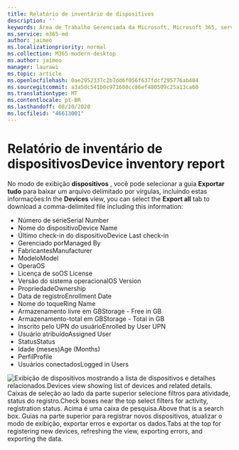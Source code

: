 ```yaml
---
title: Relatório de inventário de dispositivos
description: ''
keywords: Área de Trabalho Gerenciada da Microsoft, Microsoft 365, serviço, documentação
ms.service: m365-md
author: jaimeo
ms.localizationpriority: normal
ms.collection: M365-modern-desktop
ms.author: jaimeo
manager: laurawi
ms.topic: article
ms.openlocfilehash: 0ae2952337c2b7dd6f056f637fdcf295776ab404
ms.sourcegitcommit: a3a5dc541b0c971608cc86ef480509c25a13ca60
ms.translationtype: MT
ms.contentlocale: pt-BR
ms.lasthandoff: 08/10/2020
ms.locfileid: "46613001"
---
```

# <a name="device-inventory-report"></a><span data-ttu-id="5b384-103">Relatório de inventário de dispositivos</span><span class="sxs-lookup"><span data-stu-id="5b384-103">Device inventory report</span></span>

<span data-ttu-id="5b384-104">No modo de exibição **dispositivos** , você pode selecionar a guia **Exportar tudo** para baixar um arquivo delimitado por vírgulas, incluindo estas informações:</span><span class="sxs-lookup"><span data-stu-id="5b384-104">In the **Devices** view, you can select the **Export all** tab to download a comma-delimited file including this information:</span></span>

- <span data-ttu-id="5b384-105">Número de série</span><span class="sxs-lookup"><span data-stu-id="5b384-105">Serial Number</span></span>
- <span data-ttu-id="5b384-106">Nome do dispositivo</span><span class="sxs-lookup"><span data-stu-id="5b384-106">Device Name</span></span>
- <span data-ttu-id="5b384-107">Último check-in do dispositivo</span><span class="sxs-lookup"><span data-stu-id="5b384-107">Device Last check-in</span></span>
- <span data-ttu-id="5b384-108">Gerenciado por</span><span class="sxs-lookup"><span data-stu-id="5b384-108">Managed By</span></span>
- <span data-ttu-id="5b384-109">Fabricantes</span><span class="sxs-lookup"><span data-stu-id="5b384-109">Manufacturer</span></span>
- <span data-ttu-id="5b384-110">Modelo</span><span class="sxs-lookup"><span data-stu-id="5b384-110">Model</span></span>
- <span data-ttu-id="5b384-111">Opera</span><span class="sxs-lookup"><span data-stu-id="5b384-111">OS</span></span>
- <span data-ttu-id="5b384-112">Licença de so</span><span class="sxs-lookup"><span data-stu-id="5b384-112">OS License</span></span>
- <span data-ttu-id="5b384-113">Versão do sistema operacional</span><span class="sxs-lookup"><span data-stu-id="5b384-113">OS Version</span></span>
- <span data-ttu-id="5b384-114">Propriedade</span><span class="sxs-lookup"><span data-stu-id="5b384-114">Ownership</span></span>
- <span data-ttu-id="5b384-115">Data de registro</span><span class="sxs-lookup"><span data-stu-id="5b384-115">Enrollment Date</span></span>
- <span data-ttu-id="5b384-116">Nome do toque</span><span class="sxs-lookup"><span data-stu-id="5b384-116">Ring Name</span></span>
- <span data-ttu-id="5b384-117">Armazenamento livre em GB</span><span class="sxs-lookup"><span data-stu-id="5b384-117">Storage - Free in GB</span></span>
- <span data-ttu-id="5b384-118">Armazenamento-total em GB</span><span class="sxs-lookup"><span data-stu-id="5b384-118">Storage - Total in GB</span></span>
- <span data-ttu-id="5b384-119">Inscrito pelo UPN do usuário</span><span class="sxs-lookup"><span data-stu-id="5b384-119">Enrolled by User UPN</span></span>
- <span data-ttu-id="5b384-120">Usuário atribuído</span><span class="sxs-lookup"><span data-stu-id="5b384-120">Assigned User</span></span>
- <span data-ttu-id="5b384-121">Status</span><span class="sxs-lookup"><span data-stu-id="5b384-121">Status</span></span>
- <span data-ttu-id="5b384-122">Idade (meses)</span><span class="sxs-lookup"><span data-stu-id="5b384-122">Age (Months)</span></span>
- <span data-ttu-id="5b384-123">Perfil</span><span class="sxs-lookup"><span data-stu-id="5b384-123">Profile</span></span>
- <span data-ttu-id="5b384-124">Usuários conectados</span><span class="sxs-lookup"><span data-stu-id="5b384-124">Logged in Users</span></span>


![<span data-ttu-id="5b384-125">Exibição de dispositivos mostrando a lista de dispositivos e detalhes relacionados.</span><span class="sxs-lookup"><span data-stu-id="5b384-125">Devices view showing list of devices and related details.</span></span> <span data-ttu-id="5b384-126">Caixas de seleção ao lado da parte superior selecione filtros para atividade, status do registro.</span><span class="sxs-lookup"><span data-stu-id="5b384-126">Check boxes near the top select filters for activity, registration status.</span></span> <span data-ttu-id="5b384-127">Acima é uma caixa de pesquisa.</span><span class="sxs-lookup"><span data-stu-id="5b384-127">Above that is a search box.</span></span> <span data-ttu-id="5b384-128">Guias na parte superior para registrar novos dispositivos, atualizar o modo de exibição, exportar erros e exportar os dados.</span><span class="sxs-lookup"><span data-stu-id="5b384-128">Tabs at the top for registering new devices, refreshing the view, exporting errors, and exporting the data.</span></span> ](../../media/mmd-devices-view.png)